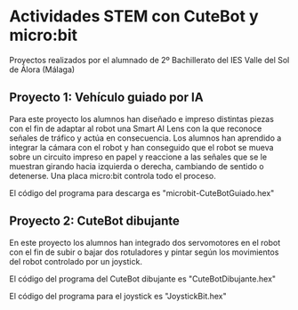 # Actividades STEM con CuteBot y micro:bit
Proyectos realizados por el alumnado de 2º Bachillerato del IES Valle del Sol de Álora (Málaga)
## Proyecto 1: Vehículo guiado por IA
Para este proyecto los alumnos han diseñado e impreso distintas piezas con el fin de adaptar al robot una Smart AI Lens con la que reconoce señales de tráfico y actúa en consecuencia. Los alumnos han aprendido a integrar la cámara con el robot y han conseguido que el robot se mueva sobre un circuito impreso en papel y reaccione a las señales que se le muestran girando hacia izquierda o derecha, cambiando de sentido o detenerse. Una placa micro:bit controla todo el proceso.

El código del programa para descarga es "microbit-CuteBotGuiado.hex"

## Proyecto 2: CuteBot dibujante
En este proyecto los alumnos han integrado dos servomotores en el robot con el fin de subir o bajar dos rotuladores y pintar según los movimientos del robot controlado por un joystick.

El código del programa del CuteBot dibujante es "CuteBotDibujante.hex"

El código del programa para el joystick es "JoystickBit.hex"
